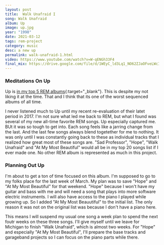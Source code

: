 ```yaml
---
layout: post
title:  Walk Unafraid I
song: Walk Unafraid
album: Up
image: up.jpg
year: "1998"
date: 2021-03-12
tags: rem-project
category: music
desc: a new up
permalink: walk-unafraid-1.html
video: https://www.youtube.com/watch?v=W-qENGh33F4
final_mix: https://drive.google.com/file/d/1WEyC_ld3Lq1_NO62ZJaOFveLWcI4PXN5/view?usp=sharing
---
```


### Meditations On Up
Up is [in my top 5 REM albums](https://slatron.github.io/comics/rem-rank.html){:target="_blank"}. This is despite my not liking it at the time. That and I think that its one of the worst sequenced albums of all time.

I never listened much to Up until my recent re-evaluation of their latet period in 2017. I'm not sure what led me back to REM, but what I found was several of my new all-time favorite REM songs. Up especially captured me. BUt it was so tough to get into. Each song feels like a jarring change from the last. And the last few songs always blend togetether for me to nothing. It was only until I was constantly going back to these as individual tracks that I realized how great most of these songs are. "Sad Professor", "Hope", "Walk Unafraid" and "At My Most Beautiful" would all be in my top 20 songs list if I ever made one. No other REM album is represented as much in this project.

### Planning Out Up
I'm about to get a ton of time focused on this album. I'm supposed to go to my folks place for the last week of March. My plan was to save "Hope" and "At My Most Beautiful" for that weekend. "Hope" because I won't have my guitar and bass with me and will need a song that plays into more software electric instruments. I will also have access to the piano I played while growing up. So I added "At My Most Beauutiful" to the initial list. The only reason it was not on the original list was because I don't have a piano here.

This means I will suspend my usual one song a week plan to spend the next foutr weeks on these three songs. I'll give myself until we leave for Michigan to finish "Walk Unafraid", which is almost two weeks. For "Hope" and especially "At My Most Beautiful", I'll prepare the base tracks and garageband projects so I can focus on the piano parts while there.